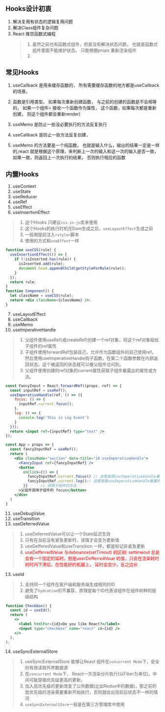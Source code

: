 
## Hooks设计初衷
1. 解决复用有状态的逻辑复用问题
2. 解决Class组件复杂问题
3. React 推崇函数式编程
   > 1. 虽然之前也有函数式组件，但是没有解决状态问题， 也就是函数式组件里面不能维护状态， 只能根据props 重新渲染组件
   > 2. 
## 常见Hooks
 1. useCallback 是用来缓存函数的， 所有需要缓存函数的地方都是useCallback的场景。
 2. 函数是引用类型， 如果每次重新创建函数， 与之前的创建的函数是不会相等的， 如果一个组件> 接收一个函数作为属性， 这个函数，如果每次都是重新创建，
 则这个组件都会重新render)

3. useMemo 是防止一些没必要执行的方法反复执行
4. useCallback 是防止一些方法反复创建， 
5. useMemo 的方法要是一个纯函数， 也就是输入什么，输出的结果一定是一样的,react 就是根据这个原理，来判断上一次的输入和这一次的输入是否一致，
如果一致，则返回上一次执行的结果， 否则执行相应的函数

## 内置Hooks
1. useContext
2. useState
3. useReducer
4. useRef
5. useEffect
6. useInsertionEffect
> 1. 这个Hooks 只建议`css-in-js`库来使用
> 2. 这个Hooks的执行时机在Dom生成之后，`useLayoutEffect`生成之前
> 3. 一般用提前注入`<style>`脚本 
> 4. 使用的方式和`useEffect`一样
```jsx
function useCSS(rule) {
  useInsertionEffect(() => {
    if (!isInserted.has(rule)) {
      isInserted.add(rule);
      document.head.appendChild(getStyleForRule(rule));
    }
  });
  return rule;
}
function Component() {
  let className = useCSS(rule);
  return <div className={className} />;
}
```
7. useLayoutEffect
8. useCallback
9. useMemo
10. useImperativeHandle
> 1. 父组件使用useRef(或createRef)创建一个ref对象，将这个ref对象赋给子组件的ref属性
> 2. 子组件使用forwardRef包装自己，允许作为函数组件的自己使用ref。然后使用useImperativeHandle钩子函数，在第二个函数参数在内部返回状态，这个被返回的状态就可以被父组件访问到。
> 3. 父组件使用创建的ref对象的current属性获取子组件暴露出的属性或方法。
```jsx
const FancyInput = React.forwardRef((props, ref) => {
  const inputRef = useRef();
  useImperativeHandle(ref, () => ({
    focus: () => {
      inputRef.current.focus();
    },
    log: () => {
      console.log('This is Log Event')
    }
  }));
  return <input ref={inputRef} type="text" />
});

const App = props => {
  const fancyInputRef = useRef();
  return (
    <div className="section" data-title="18 useImperativeHandle">
      <FancyInput ref={fancyInputRef} />
      <button
        onClick={() => {
          fancyInputRef.current.focus() // 这里就是useImperativeHandle暴露的focus
          fancyInputRef.current.log()// 这里就是useImperativeHandle暴露的log
        }}      // 调用子组件的方法
      >父组件调用子组件的 focus</button>
    </div>
  )
}
```
11. useDebugValue
11. useTransition
12. useDeferredValue
> 1. useDeferredValue可以让一个State延迟生效
> 2. 只有在当前没有紧急更新时，该值才会变为更新值
> 2. useDefferedValue和useTransition 一样，都是标记非紧急更新
> 3. <font color=red>useDefferredValue 与debounce(setTimout) 的区别: settimeout 总是会有一个固定的延时，但是userDefferredVaue 的值，只会在渲染耗时的时间下滞后，在性能好的机器上， 延时会变少，反之边长</font>
13. useId
> 1. 支持同一个组件在客户端和服务端生成相同的ID
> 2. 避免了`hydration`的不兼容，原理是每个ID代表该组件在组件树种的层级结构
```jsx
function Checkbox() {
  const id = useId();
  return (
    <>
      <label htmlFor={id}>Do you like React?</label>
      <input type="checkbox" name="react" id={id} />
    </>
  );
);
```
14. useSyncExternalStore
> 1. useSyncExternalStore 能够让React 组件在`concurrent Mode`下，安全的有效读取外界数据源
> 2. 在`concurrent Mode`下， React一次渲染分片执行(以Fiber为单位)，中间可能穿插优先级更高的更新，
> 3. 加入高优先级的更新改变了公共数据(比如Redux中的数据)，那之前的低优先级的渲染需要重新开始执行，否则就会出现前后状态不一样的情况
> 4. `useSyncExternalStore`一般是在第三方管理库中使用


